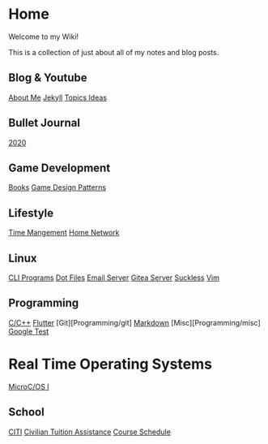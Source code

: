 # Home
Welcome to my Wiki! 

This is a collection of just about all of my notes and blog posts.

## Blog & Youtube
[About Me](BlogAndYT/aboutme)
[Jekyll](BlogAndYT/jekyll)
[Topics Ideas](BlogAndYT/topicideas)

## Bullet Journal
[2020](diary/diary)

## Game Development
[Books](GameDevelopment/books)
[Game Design Patterns](GameDevelopment/gamedesignpatterns)

## Lifestyle
[Time Mangement](timemanagement)
[Home Network](homenetworknotes)

## Linux
[CLI Programs](cliprograms)
[Dot Files](dotfiles)
[Email Server](Linux/emailserver)
[Gitea Server](Linux/gitea)
[Suckless](suckless)
[Vim](Linux/vim)

## Programming
[C/C++](Programming/c++)
[Flutter](Programming/flutter)
[Git][Programming/git]
[Markdown](Programming/markdown)
[Misc][Programming/misc]
[Google Test](Programming/googletest)

# Real Time Operating Systems
[MicroC/OS I](RTOS/microci)

## School
[CITI](School/citi)
[Civilian Tuition Assistance](School/civta)
[Course Schedule](School/courseSchedule)
